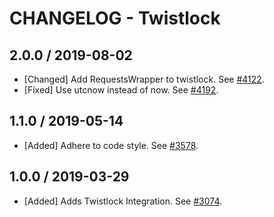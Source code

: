 # CHANGELOG - Twistlock

## 2.0.0 / 2019-08-02

* [Changed] Add RequestsWrapper to twistlock. See [#4122](https://github.com/DataDog/integrations-core/pull/4122).
* [Fixed] Use utcnow instead of now. See [#4192](https://github.com/DataDog/integrations-core/pull/4192).

## 1.1.0 / 2019-05-14

* [Added] Adhere to code style. See [#3578](https://github.com/DataDog/integrations-core/pull/3578).

## 1.0.0 / 2019-03-29

* [Added] Adds Twistlock Integration. See [#3074](https://github.com/DataDog/integrations-core/pull/3074).


